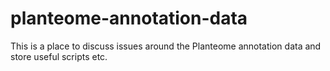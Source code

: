 # planteome-annotation-data
This is a place to discuss issues around the Planteome annotation data and store useful scripts etc.  
